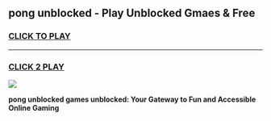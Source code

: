 
## pong unblocked - Play Unblocked Gmaes & Free
<h3>
<a href="https://news.freeplayer.one?title=pong_unblocked&ref=16F">CLICK TO PLAY</a></h3>
<hr>

<h3>
<a href="https://news.freeplayer.one?title=pong_unblocked&ref=16F">CLICK 2 PLAY</a>
  
</h3>

<a href="https://news.freeplayer.one?title=pong_unblocked&ref=16F/"><img src="https://clearcache.store/games.png"></a>


**pong unblocked games unblocked: Your Gateway to Fun and Accessible Online Gaming**
